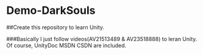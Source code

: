 # Demo-DarkSouls
##Create this repository to learn Unity.

###Basically I just follow videos(AV21513489 & AV23518888) to leran Unity. Of course, UnityDoc MSDN CSDN are included.
